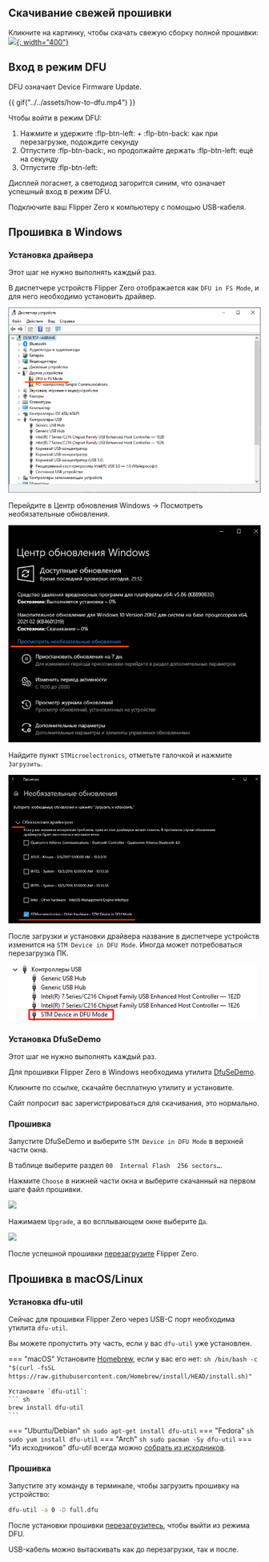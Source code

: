 ## Скачивание свежей прошивки

Кликните на картинку, чтобы скачать свежую сборку полной прошивки:
[![](https://update.flipperzero.one/latest-firmware-banner.png){: width="400"}](https://update.flipperzero.one/master/full.dfu)

## Вход в режим DFU

DFU означает Device Firmware Update.

{{ gif("../../assets/how-to-dfu.mp4") }}

Чтобы войти в режим DFU:

1. Нажмите и удержите :flp-btn-left: + :flp-btn-back: как при перезагрузке, подождите секунду
2. Отпустите :flp-btn-back:, но продолжайте держать :flp-btn-left: ещё на секунду
3. Отпустите :flp-btn-left:

Дисплей погаснет, а светодиод загорится синим, что означает успешный вход в режим DFU.

Подключите ваш Flipper Zero к компьютеру с помощью USB-кабеля.

## Прошивка в Windows

### Установка драйвера

Этот шаг не нужно выполнять каждый раз.

В диспетчере устройств Flipper Zero отображается как `DFU in FS Mode`, и для него необходимо установить драйвер.

![](../../assets/flashing-firmware/win-device-manager.png)

Перейдите в Центр обновления Windows -> Посмотреть необязательные обновления.

![](../../assets/flashing-firmware/win-driver-update.png)

Найдите пункт `STMicroelectronics`, отметьте галочкой и нажмите `Загрузить`.

![](../../assets/flashing-firmware/win-driver-update-2.png)

После загрузки и установки драйвера название в диспетчере устройств изменится на `STM Device in DFU Mode`.
Иногда может потребоваться перезагрузка ПК.

![](../../assets/flashing-firmware/win-device-manager-updated.png)

### Установка DfuSeDemo

Этот шаг не нужно выполнять каждый раз.

Для прошивки Flipper Zero в Windows необходима утилита [DfuSeDemo](https://www.st.com/en/development-tools/stsw-stm32080.html).

Кликните по ссылке, скачайте бесплатную утилиту и установите.

Сайт попросит вас зарегистрироваться для скачивания, это нормально.

### Прошивка

Запустите DfuSeDemo и выберите `STM Device in DFU Mode` в верхней части окна.

В таблице выберите раздел `00  Internal Flash  256 sectors…`.

Нажмите `Choose` в нижней части окна и выберите скачанный на первом шаге файл прошивки.

![](../../assets/flashing-firmware/dfuse-target.png)

Нажимаем `Upgrade`, а во всплывающем окне выберите `Да`.

![](../../assets/flashing-firmware/dfuse-upgrade.png)

После успешной прошивки [перезагрузите](rebooting.md) Flipper Zero.

## Прошивка в macOS/Linux

### Установка dfu-util

Сейчас для прошивки Flipper Zero через USB-C порт необходима утилита `dfu-util`.

Вы можете пропустить эту часть, если у вас `dfu-util` уже установлен.

=== "macOS"
    Установите [Homebrew](https://brew.sh), если у вас его нет:
    ``` sh
    /bin/bash -c "$(curl -fsSL https://raw.githubusercontent.com/Homebrew/install/HEAD/install.sh)"
    ```

    Установите `dfu-util`:
    ``` sh
    brew install dfu-util
    ```
=== "Ubuntu/Debian"
    ``` sh
    sudo apt-get install dfu-util
    ```
=== "Fedora"
    ``` sh
    sudo yum install dfu-util
    ```
=== "Arch"
    ``` sh
    sudo pacman -Sy dfu-util
    ```
=== "Из исходников"
    dfu-util всегда можно [собрать из исходников](http://dfu-util.sourceforge.net/build.html).

### Прошивка

Запустите эту команду в терминале, чтобы загрузить прошивку на устройство:
``` sh
dfu-util -a 0 -D full.dfu
```

После установки прошивки [перезагрузитесь](rebooting.md), чтобы выйти из режима DFU.

USB-кабель можно вытаскивать как до перезагрузки, так и после.
